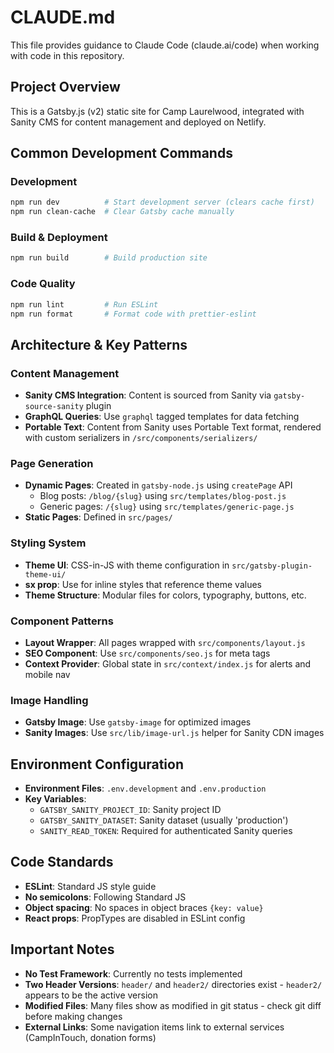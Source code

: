 # CLAUDE.md

This file provides guidance to Claude Code (claude.ai/code) when working with code in this repository.

## Project Overview

This is a Gatsby.js (v2) static site for Camp Laurelwood, integrated with Sanity CMS for content management and deployed on Netlify.

## Common Development Commands

### Development
```bash
npm run dev          # Start development server (clears cache first)
npm run clean-cache  # Clear Gatsby cache manually
```

### Build & Deployment
```bash
npm run build        # Build production site
```

### Code Quality
```bash
npm run lint         # Run ESLint
npm run format       # Format code with prettier-eslint
```

## Architecture & Key Patterns

### Content Management
- **Sanity CMS Integration**: Content is sourced from Sanity via `gatsby-source-sanity` plugin
- **GraphQL Queries**: Use `graphql` tagged templates for data fetching
- **Portable Text**: Content from Sanity uses Portable Text format, rendered with custom serializers in `/src/components/serializers/`

### Page Generation
- **Dynamic Pages**: Created in `gatsby-node.js` using `createPage` API
  - Blog posts: `/blog/{slug}` using `src/templates/blog-post.js`
  - Generic pages: `/{slug}` using `src/templates/generic-page.js`
- **Static Pages**: Defined in `src/pages/`

### Styling System
- **Theme UI**: CSS-in-JS with theme configuration in `src/gatsby-plugin-theme-ui/`
- **sx prop**: Use for inline styles that reference theme values
- **Theme Structure**: Modular files for colors, typography, buttons, etc.

### Component Patterns
- **Layout Wrapper**: All pages wrapped with `src/components/layout.js`
- **SEO Component**: Use `src/components/seo.js` for meta tags
- **Context Provider**: Global state in `src/context/index.js` for alerts and mobile nav

### Image Handling
- **Gatsby Image**: Use `gatsby-image` for optimized images
- **Sanity Images**: Use `src/lib/image-url.js` helper for Sanity CDN images

## Environment Configuration
- **Environment Files**: `.env.development` and `.env.production`
- **Key Variables**:
  - `GATSBY_SANITY_PROJECT_ID`: Sanity project ID
  - `GATSBY_SANITY_DATASET`: Sanity dataset (usually 'production')
  - `SANITY_READ_TOKEN`: Required for authenticated Sanity queries

## Code Standards
- **ESLint**: Standard JS style guide
- **No semicolons**: Following Standard JS
- **Object spacing**: No spaces in object braces `{key: value}`
- **React props**: PropTypes are disabled in ESLint config

## Important Notes
- **No Test Framework**: Currently no tests implemented
- **Two Header Versions**: `header/` and `header2/` directories exist - `header2/` appears to be the active version
- **Modified Files**: Many files show as modified in git status - check git diff before making changes
- **External Links**: Some navigation items link to external services (CampInTouch, donation forms)
